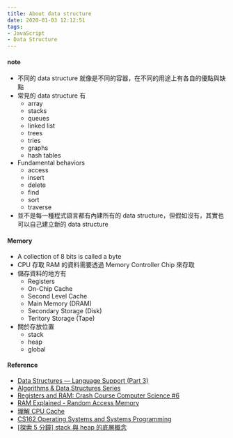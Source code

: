 ```yaml
---
title: About data structure
date: 2020-01-03 12:12:51
tags:
- JavaScript
- Data Structure
---
```


#### note
* 不同的 data structure 就像是不同的容器，在不同的用途上有各自的優點與缺點
* 常見的 data structure 有
  * array
  * stacks
  * queues
  * linked list
  * trees
  * tries
  * graphs
  * hash tables
* Fundamental behaviors
  * access
  * insert
  * delete
  * find
  * sort
  * traverse
* 並不是每一種程式語言都有內建所有的 data structure，但假如沒有，其實也可以自己建立新的 data structure

#### Memory
* A collection of 8 bits is called a byte
* CPU 存取 RAM 的資料需要透過 Memory Controller Chip 來存取
* 儲存資料的地方有
  * Registers
  * On-Chip Cache
  * Second Level Cache
  * Main Memory (DRAM)
  * Secondary Storage (Disk)
  * Teritory Storage (Tape)
* 關於存放位置
  * stack
  * heap
  * global

#### Reference
* [Data Structures — Language Support (Part 3)](https://medium.com/omarelgabrys-blog/data-structures-language-support-5f70f8312e84)
* [Algorithms & Data Structures Series](https://medium.com/omarelgabrys-blog/algorithms-data-structures-series-85ec94eb8aff)
* [Registers and RAM: Crash Course Computer Science #6](https://www.youtube.com/watch?v=fpnE6UAfbtU)
* [RAM Explained - Random Access Memory](https://www.youtube.com/watch?v=PVad0c2cljo)
* [理解 CPU Cache](http://wsfdl.com/linux/2016/06/11/%E7%90%86%E8%A7%A3CPU%E7%9A%84cache.html)
* [CS162 Operating Systems and Systems Programming](https://inst.eecs.berkeley.edu/~cs162/archives.html)
* [[探索 5 分鐘] stack 與 heap 的底層概念](https://nwpie.blogspot.com/2017/05/5-stack-heap.html)